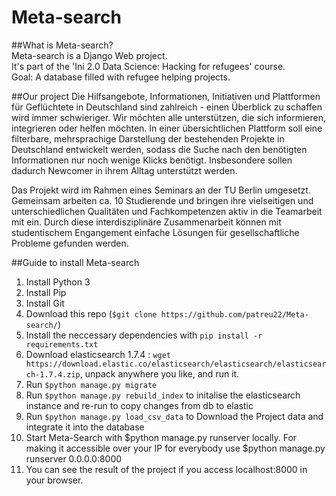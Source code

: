 # Meta-search

##What is Meta-search?  
Meta-search is a Django Web project.   
It's part of the 'Ini 2.0 Data Science: Hacking for refugees' course.   
Goal: A database filled with refugee helping projects.  


##Our project
Die Hilfsangebote, Informationen, Initiativen und Plattformen für Geflüchtete in Deutschland sind zahlreich - einen Überblick zu schaffen wird immer schwieriger. Wir möchten alle unterstützen, die sich informieren, integrieren oder helfen möchten. In einer übersichtlichen Plattform soll eine filterbare, mehrsprachige Darstellung der bestehenden Projekte in Deutschland entwickelt werden, sodass die Suche nach den benötigten Informationen nur noch wenige Klicks benötigt. Insbesondere sollen dadurch Newcomer in ihrem Alltag unterstützt werden.  

Das Projekt wird im Rahmen eines Seminars an der TU Berlin umgesetzt. Gemeinsam arbeiten ca. 10 Studierende und bringen ihre vielseitigen und unterschiedlichen Qualitäten und Fachkompetenzen aktiv in die Teamarbeit mit ein. Durch diese interdisziplinäre Zusammenarbeit können mit studentischem Engangement einfache Lösungen für gesellschaftliche Probleme gefunden werden.  


##Guide to install Meta-search

1. Install Python 3
2. Install Pip
3. Install Git
4. Download this repo (`$git clone https://github.com/patreu22/Meta-search/`)
5. Install the neccessary dependencies with `pip install -r requirements.txt`
6. Download elasticsearch 1.7.4 : `wget https://download.elastic.co/elasticsearch/elasticsearch/elasticsearch-1.7.4.zip`, unpack anywhere you like, and run it.
6. Run `$python manage.py migrate`
7. Run `$python manage.py rebuild_index` to initalise the elasticsearch instance and re-run to copy changes from db to elastic
8. Run `$python manage.py load_csv_data` to Download the Project data and integrate it into the database
9. Start Meta-Search with $python manage.py runserver locally. For making it accessible over your IP for everybody use $python manage.py runserver 0.0.0.0:8000  
10. You can see the result of the project if you access localhost:8000 in your browser.